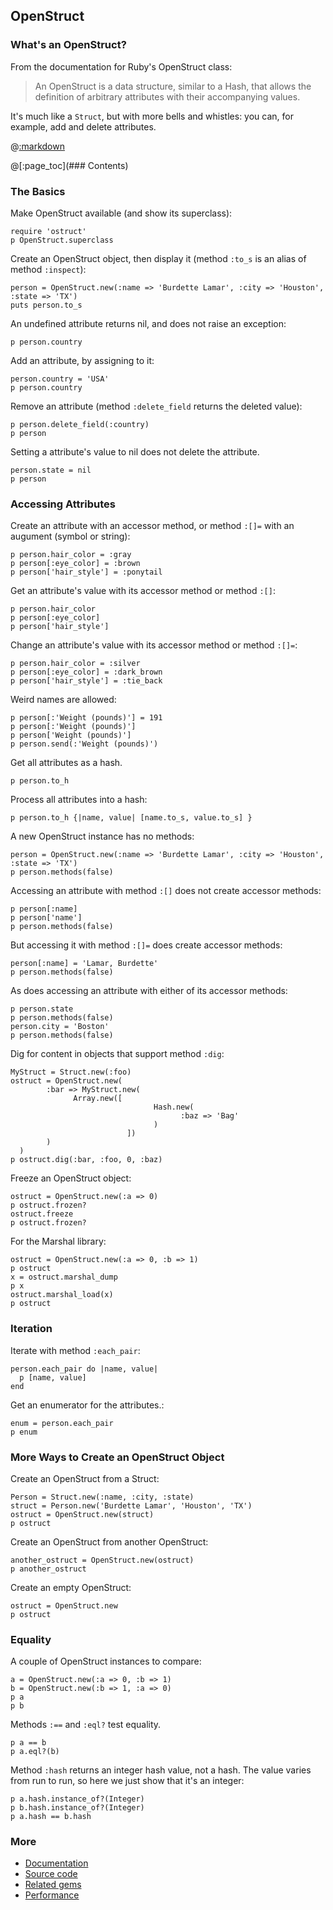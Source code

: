 ## OpenStruct

### What's an OpenStruct?

From the documentation for Ruby's OpenStruct class:

>An OpenStruct is a data structure, similar to a Hash, that allows the definition of arbitrary attributes with their accompanying values.

It's much like a <code>Struct</code>, but with more bells and whistles: you can, for example, add and delete attributes.

@[:markdown](../../include_files/begin_irb.md)

@[:page_toc](### Contents)

### The Basics

Make OpenStruct available (and show its superclass):

```#run_irb
require 'ostruct'
p OpenStruct.superclass
```

Create an OpenStruct object, then display it (method <code>:to_s</code> is an alias of method <code>:inspect</code>):

```#run_irb
person = OpenStruct.new(:name => 'Burdette Lamar', :city => 'Houston', :state => 'TX')
puts person.to_s
```

An undefined attribute returns nil, and does not raise an exception:

```#run_irb
p person.country
```

Add an attribute, by assigning to it:

```#run_irb
person.country = 'USA'
p person.country
```

Remove an attribute (method <code>:delete_field</code> returns the deleted value):

```#run_irb
p person.delete_field(:country)
p person
```

Setting a attribute's value to nil does not delete the attribute.

```#run_irb
person.state = nil
p person
```

### Accessing Attributes

Create an attribute with an accessor method, or method <code>:[]=</code> with an augument (symbol or string):

```#run_irb
p person.hair_color = :gray
p person[:eye_color] = :brown
p person['hair_style'] = :ponytail
```

Get an attribute's value with its accessor method or method <code>:[]</code>:

```#run_irb
p person.hair_color
p person[:eye_color]
p person['hair_style']
```

Change an attribute's value with its accessor method or method <code>:[]=</code>:

```#run_irb
p person.hair_color = :silver
p person[:eye_color] = :dark_brown
p person['hair_style'] = :tie_back
```

Weird names are allowed:

```#run_irb
p person[:'Weight (pounds)'] = 191
p person[:'Weight (pounds)']
p person['Weight (pounds)']
p person.send(:'Weight (pounds)')
```

Get all attributes as a hash.

```#run_irb
p person.to_h
```

Process all attributes into a hash:

```#run_irb
p person.to_h {|name, value| [name.to_s, value.to_s] }
```

A new OpenStruct instance has no methods:

```#run_irb
person = OpenStruct.new(:name => 'Burdette Lamar', :city => 'Houston', :state => 'TX')
p person.methods(false)
```

Accessing an attribute with method <code>:[]</code> does not create accessor methods:

```#run_irb
p person[:name]
p person['name']
p person.methods(false)
```

But accessing it with method <code>:[]=</code> does create accessor methods:

```#run_irb
person[:name] = 'Lamar, Burdette'
p person.methods(false)
```

As does accessing an attribute with either of its accessor methods:

```#run_irb
p person.state
p person.methods(false)
person.city = 'Boston'
p person.methods(false)
```

Dig for content in objects that support method <code>:dig</code>:

```#run_irb
MyStruct = Struct.new(:foo)
ostruct = OpenStruct.new(
        :bar => MyStruct.new(
              Array.new([
                                Hash.new(
                                      :baz => 'Bag'
                                )
                          ])
        )
  )
p ostruct.dig(:bar, :foo, 0, :baz)
```

Freeze an OpenStruct object:

```#run_irb
ostruct = OpenStruct.new(:a => 0)
p ostruct.frozen?
ostruct.freeze
p ostruct.frozen?
```

For the Marshal library:

```#run_irb
ostruct = OpenStruct.new(:a => 0, :b => 1)
p ostruct
x = ostruct.marshal_dump
p x
ostruct.marshal_load(x)
p ostruct
```

### Iteration

Iterate with method <code>:each_pair</code>:

```#run_irb
person.each_pair do |name, value|
  p [name, value]
end
```

Get an enumerator for the attributes.:

```#run_irb
enum = person.each_pair
p enum
```

### More Ways to Create an OpenStruct Object

Create an OpenStruct from a Struct:

```#run_irb
Person = Struct.new(:name, :city, :state)
struct = Person.new('Burdette Lamar', 'Houston', 'TX')
ostruct = OpenStruct.new(struct)
p ostruct
```

Create an OpenStruct from another OpenStruct:

```#run_irb
another_ostruct = OpenStruct.new(ostruct)
p another_ostruct
```

Create an empty OpenStruct:

```#run_irb
ostruct = OpenStruct.new
p ostruct
```

### Equality

A couple of OpenStruct instances to compare:

```#run_irb
a = OpenStruct.new(:a => 0, :b => 1)
b = OpenStruct.new(:b => 1, :a => 0)
p a
p b
```

Methods <code>:==</code> and <code>:eql?</code> test equality.

```#run_irb
p a == b
p a.eql?(b)
```

Method <code>:hash</code> returns an integer hash value, not a hash.  The value varies from run to run, so here we just show that it's an integer:

```#run_irb
p a.hash.instance_of?(Integer)
p b.hash.instance_of?(Integer)
p a.hash == b.hash
```

### More

- [Documentation](https://ruby-doc.org/stdlib-2.6.3/libdoc/ostruct/rdoc/OpenStruct.html)
- [Source code](https://github.com/ruby/ruby/blob/master/lib/ostruct.rb)
- [Related gems](https://rubygems.org/search?query=openstruct)
- [Performance](https://www.google.com/search?q=ruby+openstruct+performance)
